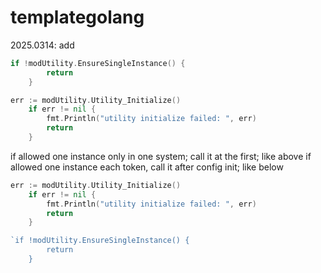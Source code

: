 # templategolang


2025.0314:
  add 
```GO
if !modUtility.EnsureSingleInstance() {
		return
	}

err := modUtility.Utility_Initialize()
	if err != nil {
		fmt.Println("utility initialize failed: ", err)
		return
	}
```

if allowed one instance only in one system; call it at the first; like above
if allowed one instance each token, call it after config init; like below

```GO
err := modUtility.Utility_Initialize()
	if err != nil {
		fmt.Println("utility initialize failed: ", err)
		return
	}

`if !modUtility.EnsureSingleInstance() {
		return
	}
```
